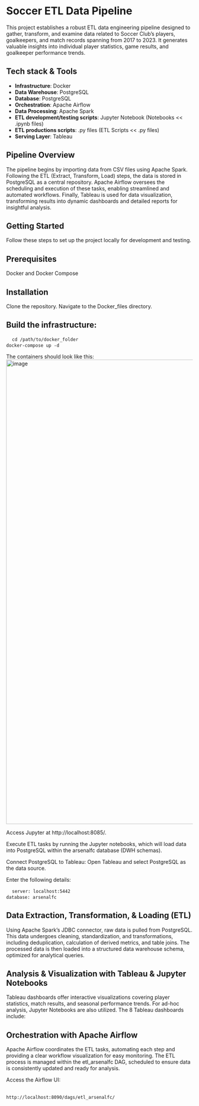 # Soccer ETL Data Pipeline

This project establishes a robust ETL data engineering pipeline designed to gather, transform, and examine data related to Soccer Club’s players, goalkeepers, and match records spanning from 2017 to 2023. It generates valuable insights into individual player statistics, game results, and goalkeeper performance trends.

## Tech stack & Tools

- **Infrastructure**: Docker
- **Data Warehouse**: PostgreSQL
- **Database**: PostgreSQL
- **Orchestration**: Apache Airflow
- **Data Processing**: Apache Spark
- **ETL development/testing scripts**: Jupyter Notebook (Notebooks << .ipynb files)
- **ETL productions scripts**: .py files (ETL Scripts << .py files)
- **Serving Layer**: Tableau

## Pipeline Overview

The pipeline begins by importing data from CSV files using Apache Spark. Following the ETL (Extract, Transform, Load) steps, the data is stored in PostgreSQL as a central repository. Apache Airflow oversees the scheduling and execution of these tasks, enabling streamlined and automated workflows. Finally, Tableau is used for data visualization, transforming results into dynamic dashboards and detailed reports for insightful analysis.

## Getting Started

Follow these steps to set up the project locally for development and testing.

## Prerequisites

Docker and Docker Compose

## Installation

Clone the repository.
Navigate to the Docker_files directory.

## Build the infrastructure:

<pre> <code> cd /path/to/docker_folder
docker-compose up -d</code> </pre>

The containers should look like this: 
<img width="1249" alt="image" src="https://github.com/user-attachments/assets/50f2a08b-b026-4eaa-a397-f6b967aead10">

Access Jupyter at http://localhost:8085/.

Execute ETL tasks by running the Jupyter notebooks, which will load data into PostgreSQL within the arsenalfc database (DWH schemas).

Connect PostgreSQL to Tableau:
Open Tableau and select PostgreSQL as the data source.

Enter the following details:

<pre> <code> server: localhost:5442
database: arsenalfc</code> </pre>

## Data Extraction, Transformation, & Loading (ETL)

Using Apache Spark’s JDBC connector, raw data is pulled from PostgreSQL. This data undergoes cleaning, standardization, and transformations, including deduplication, calculation of derived metrics, and table joins. The processed data is then loaded into a structured data warehouse schema, optimized for analytical queries.

## Analysis & Visualization with Tableau & Jupyter Notebooks

Tableau dashboards offer interactive visualizations covering player statistics, match results, and seasonal performance trends. For ad-hoc analysis, Jupyter Notebooks are also utilized. The 8 Tableau dashboards include:

## Orchestration with Apache Airflow

Apache Airflow coordinates the ETL tasks, automating each step and providing a clear workflow visualization for easy monitoring. The ETL process is managed within the etl_arsenalfc DAG, scheduled to ensure data is consistently updated and ready for analysis.

Access the Airflow UI:

<pre> <code> 
http://localhost:8090/dags/etl_arsenalfc/</code> </pre>

